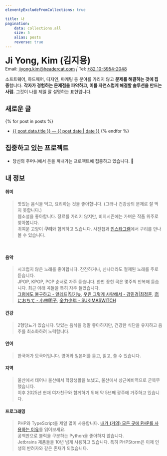 ```yaml
---
eleventyExcludeFromCollections: true

title: 나
pagination:
    data: collections.all
    size: 5
    alias: posts
    reverse: true
---
```


<h1 style="margin: 0">Ji Yong, Kim (김지용)</h1>
<x-tokens>
    <span>Email: <a href="mailto:jiyong.kim@headercat.com">jiyong.kim@headercat.com</a></span>
    <i>|</i>
    <span>Tel: <a href="tel:+821059542048">+82 10-5954-2048</a></span>
</x-tokens>

소프트웨어, 하드웨어, 디자인, 마케팅 등 분야를 가리지 않고 **문제를 해결하는 것에 집중**합니다.
**각자가 경험하는 문제점을 파악하고, 이를 자연스럽게 해결할 솔루션을 만드는 사람.** 그것이 나를 제일 잘 설명하는 표현입니다.

## 새로운 글
{% for post in posts %}
* <a href="{{ post.url }}"> {{ post.data.title }} <time>— {{ post.date | date }}</time></a>
{% endfor %}

## 집중하고 있는 프로젝트
* 당신의 주머니에서 돈을 꺼내가는 프로젝트에 집중하고 있습니다. 🔫

## 내 정보

#### 취미
> 맛있는 음식을 먹고, 요리하는 것을 좋아합니다. (그러나 건강상의 문제로 잘 먹지 못합니다.)<br />
> 웹소설을 좋아합니다. 장르를 가리지 않지만, 비지시즌에는 가벼운 작품 위주로 찾아봅니다.<br />
> 귀여운 고양이 **구리**와 함께하고 있습니다. 사진첩과 <a href="https://instagram.com/headercatcat" target="_blank">인스타그램</a>에서 
> 구리를 만나볼 수 있습니다.

<x-image-slide>
  <img src="/assets/images/cats/IMG_1598.jpg" alt="" />
  <img src="/assets/images/cats/IMG_1800.jpg" alt="" />
  <img src="/assets/images/cats/IMG_1806.jpg" alt="" />
  <img src="/assets/images/cats/IMG_1894.jpg" alt="" />
  <img src="/assets/images/cats/IMG_1925.jpg" alt="" />
</x-image-slide>

#### 음악
> 시끄럽지 않은 노래를 좋아합니다. 잔잔하거나, 신나더라도 절제된 노래를 주로 듣습니다.<br />
> JPOP, KPOP, POP 순서로 자주 듣습니다. 한번 꽂힌 곡은 몇주씩 반복해 듣습니다. 최근 아래 곡들을 특히 자주 들었습니다.<br />
> <a href="https://www.youtube.com/watch?v=ejY-UN7Qhp4" target="_blank">그럼에도 불구하고 - 알레프|밍기뉴</a>,
> <a href="https://www.youtube.com/watch?v=HHLL9qiE2L4" target="_blank">우린 그렇게 사랑해서 - 강민경|최정훈</a>,
> <a href="https://www.youtube.com/watch?v=_cbDDe-_NmQ" target="_blank">恋におちて - 小林明子</a>,
> <a href="https://www.youtube.com/watch?v=IvDTkTKi5pA" target="_blank">全力少年 - SUKIMASWITCH</a>

#### 건강
> 2형당뇨가 있습니다. 맛있는 음식을 정말 좋아하지만, 건강한 식단을 유지하고 음주를 최소화하려 노력합니다.

#### 언어
> 한국어가 모국어입니다. 영어와 일본어를 듣고, 읽고, 쓸 수 있습니다.

#### 지역
> 울산에서 태어나 울산에서 학창생활을 보냈고, 울산에서 상근예비역으로 군복무했습니다.<br />
> 이후 2025년 현재 여자친구와 함께하기 위해 약 5년째 광주에 거주하고 있습니다.

#### 프로그래밍
> PHP와 TypeScript를 제일 많이 사용합니다.
> <a href="/blog/2025-01-01/why-i-use-php-almost-everywhere">내가 (거의) 모든 곳에 PHP를 사용하는 이유</a>를 읽어보세요.<br />
> 공백만으로 블럭을 구분하는 Python을 좋아하지 않습니다.<br />
> Jetbrains 제품들을 10년 넘게 사용하고 있습니다. 특히 PHPStorm은 이제 인생의 반려자와 같은 존재가 되었습니다.
